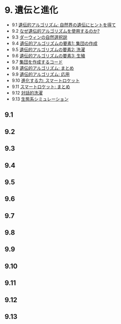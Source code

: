 # 9. 遺伝と進化

- 9.1 [遺伝的アルゴリズム: 自然界の遺伝にヒントを得て](#section-9_1)
- 9.2 [なぜ遺伝的アルゴリズムを使用するのか?](#section-9_2)
- 9.3 [ダーウィンの自然選択説](#section-9_3)
- 9.4 [遺伝的アルゴリズムの要素1: 集団の作成](#section-9_4)
- 9.5 [遺伝的アルゴリズムの要素2: 洗濯](#section-9_5)
- 9.6 [遺伝的アルゴリズムの要素3: 生殖](#section-9_6)
- 9.7 [集団を作成するコード](#section-9_7)
- 9.8 [遺伝的アルゴリズム: まとめ](#section-9_8)
- 9.9 [遺伝的アルゴリズム: 応用](#section-9_9)
- 9.10 [進化する力: スマートロケット](#section-9_10)
- 9.11 [スマートロケット: まとめ](#section-9_11)
- 9.12 [対話的洗濯](#section-9_12)
- 9.13 [生態系シミュレーション](#section-9_13)

## <a id="section-9_1"></a> 9.1
## <a id="section-9_2"></a> 9.2
## <a id="section-9_3"></a> 9.3
## <a id="section-9_4"></a> 9.4
## <a id="section-9_5"></a> 9.5
## <a id="section-9_6"></a> 9.6
## <a id="section-9_7"></a> 9.7
## <a id="section-9_8"></a> 9.8
## <a id="section-9_9"></a> 9.9
## <a id="section-9_10"></a> 9.10
## <a id="section-9_11"></a> 9.11
## <a id="section-9_12"></a> 9.12
## <a id="section-9_13"></a> 9.13
